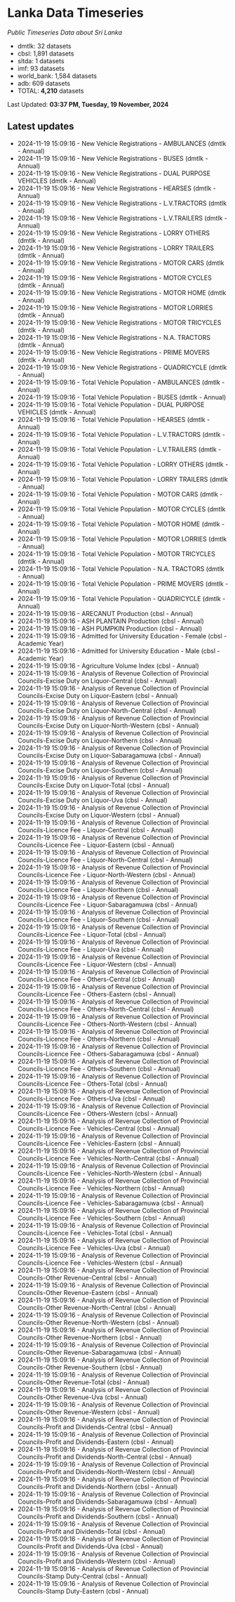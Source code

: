 # Lanka Data Timeseries
*Public Timeseries Data about Sri Lanka*

* dmtlk: 32 datasets
* cbsl: 1,891 datasets
* sltda: 1 datasets
* imf: 93 datasets
* world_bank: 1,584 datasets
* adb: 609 datasets
* TOTAL: **4,210** datasets

Last Updated: **03:37 PM, Tuesday, 19 November, 2024**

## Latest updates

* 2024-11-19 15:09:16 - New Vehicle Registrations - AMBULANCES (dmtlk - Annual)
* 2024-11-19 15:09:16 - New Vehicle Registrations - BUSES (dmtlk - Annual)
* 2024-11-19 15:09:16 - New Vehicle Registrations - DUAL PURPOSE VEHICLES (dmtlk - Annual)
* 2024-11-19 15:09:16 - New Vehicle Registrations - HEARSES (dmtlk - Annual)
* 2024-11-19 15:09:16 - New Vehicle Registrations - L.V.TRACTORS (dmtlk - Annual)
* 2024-11-19 15:09:16 - New Vehicle Registrations - L.V.TRAILERS (dmtlk - Annual)
* 2024-11-19 15:09:16 - New Vehicle Registrations - LORRY OTHERS (dmtlk - Annual)
* 2024-11-19 15:09:16 - New Vehicle Registrations - LORRY TRAILERS (dmtlk - Annual)
* 2024-11-19 15:09:16 - New Vehicle Registrations - MOTOR CARS (dmtlk - Annual)
* 2024-11-19 15:09:16 - New Vehicle Registrations - MOTOR CYCLES (dmtlk - Annual)
* 2024-11-19 15:09:16 - New Vehicle Registrations - MOTOR HOME (dmtlk - Annual)
* 2024-11-19 15:09:16 - New Vehicle Registrations - MOTOR LORRIES (dmtlk - Annual)
* 2024-11-19 15:09:16 - New Vehicle Registrations - MOTOR TRICYCLES (dmtlk - Annual)
* 2024-11-19 15:09:16 - New Vehicle Registrations - N.A. TRACTORS (dmtlk - Annual)
* 2024-11-19 15:09:16 - New Vehicle Registrations - PRIME MOVERS (dmtlk - Annual)
* 2024-11-19 15:09:16 - New Vehicle Registrations - QUADRICYCLE (dmtlk - Annual)
* 2024-11-19 15:09:16 - Total Vehicle Population - AMBULANCES (dmtlk - Annual)
* 2024-11-19 15:09:16 - Total Vehicle Population - BUSES (dmtlk - Annual)
* 2024-11-19 15:09:16 - Total Vehicle Population - DUAL PURPOSE VEHICLES (dmtlk - Annual)
* 2024-11-19 15:09:16 - Total Vehicle Population - HEARSES (dmtlk - Annual)
* 2024-11-19 15:09:16 - Total Vehicle Population - L.V.TRACTORS (dmtlk - Annual)
* 2024-11-19 15:09:16 - Total Vehicle Population - L.V.TRAILERS (dmtlk - Annual)
* 2024-11-19 15:09:16 - Total Vehicle Population - LORRY OTHERS (dmtlk - Annual)
* 2024-11-19 15:09:16 - Total Vehicle Population - LORRY TRAILERS (dmtlk - Annual)
* 2024-11-19 15:09:16 - Total Vehicle Population - MOTOR CARS (dmtlk - Annual)
* 2024-11-19 15:09:16 - Total Vehicle Population - MOTOR CYCLES (dmtlk - Annual)
* 2024-11-19 15:09:16 - Total Vehicle Population - MOTOR HOME (dmtlk - Annual)
* 2024-11-19 15:09:16 - Total Vehicle Population - MOTOR LORRIES (dmtlk - Annual)
* 2024-11-19 15:09:16 - Total Vehicle Population - MOTOR TRICYCLES (dmtlk - Annual)
* 2024-11-19 15:09:16 - Total Vehicle Population - N.A. TRACTORS (dmtlk - Annual)
* 2024-11-19 15:09:16 - Total Vehicle Population - PRIME MOVERS (dmtlk - Annual)
* 2024-11-19 15:09:16 - Total Vehicle Population - QUADRICYCLE (dmtlk - Annual)
* 2024-11-19 15:09:16 - ARECANUT Production (cbsl - Annual)
* 2024-11-19 15:09:16 - ASH PLANTAIN Production (cbsl - Annual)
* 2024-11-19 15:09:16 - ASH PUMPKIN Production (cbsl - Annual)
* 2024-11-19 15:09:16 - Admitted for University Education - Female (cbsl - Academic Year)
* 2024-11-19 15:09:16 - Admitted for University Education - Male (cbsl - Academic Year)
* 2024-11-19 15:09:16 - Agriculture Volume Index (cbsl - Annual)
* 2024-11-19 15:09:16 - Analysis of Revenue Collection of Provincial Councils-Excise Duty on Liquor-Central (cbsl - Annual)
* 2024-11-19 15:09:16 - Analysis of Revenue Collection of Provincial Councils-Excise Duty on Liquor-Eastern (cbsl - Annual)
* 2024-11-19 15:09:16 - Analysis of Revenue Collection of Provincial Councils-Excise Duty on Liquor-North-Central (cbsl - Annual)
* 2024-11-19 15:09:16 - Analysis of Revenue Collection of Provincial Councils-Excise Duty on Liquor-North-Western (cbsl - Annual)
* 2024-11-19 15:09:16 - Analysis of Revenue Collection of Provincial Councils-Excise Duty on Liquor-Northern (cbsl - Annual)
* 2024-11-19 15:09:16 - Analysis of Revenue Collection of Provincial Councils-Excise Duty on Liquor-Sabaragamuwa (cbsl - Annual)
* 2024-11-19 15:09:16 - Analysis of Revenue Collection of Provincial Councils-Excise Duty on Liquor-Southern (cbsl - Annual)
* 2024-11-19 15:09:16 - Analysis of Revenue Collection of Provincial Councils-Excise Duty on Liquor-Total (cbsl - Annual)
* 2024-11-19 15:09:16 - Analysis of Revenue Collection of Provincial Councils-Excise Duty on Liquor-Uva (cbsl - Annual)
* 2024-11-19 15:09:16 - Analysis of Revenue Collection of Provincial Councils-Excise Duty on Liquor-Western (cbsl - Annual)
* 2024-11-19 15:09:16 - Analysis of Revenue Collection of Provincial Councils-Licence Fee - Liquor-Central (cbsl - Annual)
* 2024-11-19 15:09:16 - Analysis of Revenue Collection of Provincial Councils-Licence Fee - Liquor-Eastern (cbsl - Annual)
* 2024-11-19 15:09:16 - Analysis of Revenue Collection of Provincial Councils-Licence Fee - Liquor-North-Central (cbsl - Annual)
* 2024-11-19 15:09:16 - Analysis of Revenue Collection of Provincial Councils-Licence Fee - Liquor-North-Western (cbsl - Annual)
* 2024-11-19 15:09:16 - Analysis of Revenue Collection of Provincial Councils-Licence Fee - Liquor-Northern (cbsl - Annual)
* 2024-11-19 15:09:16 - Analysis of Revenue Collection of Provincial Councils-Licence Fee - Liquor-Sabaragamuwa (cbsl - Annual)
* 2024-11-19 15:09:16 - Analysis of Revenue Collection of Provincial Councils-Licence Fee - Liquor-Southern (cbsl - Annual)
* 2024-11-19 15:09:16 - Analysis of Revenue Collection of Provincial Councils-Licence Fee - Liquor-Total (cbsl - Annual)
* 2024-11-19 15:09:16 - Analysis of Revenue Collection of Provincial Councils-Licence Fee - Liquor-Uva (cbsl - Annual)
* 2024-11-19 15:09:16 - Analysis of Revenue Collection of Provincial Councils-Licence Fee - Liquor-Western (cbsl - Annual)
* 2024-11-19 15:09:16 - Analysis of Revenue Collection of Provincial Councils-Licence Fee - Others-Central (cbsl - Annual)
* 2024-11-19 15:09:16 - Analysis of Revenue Collection of Provincial Councils-Licence Fee - Others-Eastern (cbsl - Annual)
* 2024-11-19 15:09:16 - Analysis of Revenue Collection of Provincial Councils-Licence Fee - Others-North-Central (cbsl - Annual)
* 2024-11-19 15:09:16 - Analysis of Revenue Collection of Provincial Councils-Licence Fee - Others-North-Western (cbsl - Annual)
* 2024-11-19 15:09:16 - Analysis of Revenue Collection of Provincial Councils-Licence Fee - Others-Northern (cbsl - Annual)
* 2024-11-19 15:09:16 - Analysis of Revenue Collection of Provincial Councils-Licence Fee - Others-Sabaragamuwa (cbsl - Annual)
* 2024-11-19 15:09:16 - Analysis of Revenue Collection of Provincial Councils-Licence Fee - Others-Southern (cbsl - Annual)
* 2024-11-19 15:09:16 - Analysis of Revenue Collection of Provincial Councils-Licence Fee - Others-Total (cbsl - Annual)
* 2024-11-19 15:09:16 - Analysis of Revenue Collection of Provincial Councils-Licence Fee - Others-Uva (cbsl - Annual)
* 2024-11-19 15:09:16 - Analysis of Revenue Collection of Provincial Councils-Licence Fee - Others-Western (cbsl - Annual)
* 2024-11-19 15:09:16 - Analysis of Revenue Collection of Provincial Councils-Licence Fee - Vehicles-Central (cbsl - Annual)
* 2024-11-19 15:09:16 - Analysis of Revenue Collection of Provincial Councils-Licence Fee - Vehicles-Eastern (cbsl - Annual)
* 2024-11-19 15:09:16 - Analysis of Revenue Collection of Provincial Councils-Licence Fee - Vehicles-North-Central (cbsl - Annual)
* 2024-11-19 15:09:16 - Analysis of Revenue Collection of Provincial Councils-Licence Fee - Vehicles-North-Western (cbsl - Annual)
* 2024-11-19 15:09:16 - Analysis of Revenue Collection of Provincial Councils-Licence Fee - Vehicles-Northern (cbsl - Annual)
* 2024-11-19 15:09:16 - Analysis of Revenue Collection of Provincial Councils-Licence Fee - Vehicles-Sabaragamuwa (cbsl - Annual)
* 2024-11-19 15:09:16 - Analysis of Revenue Collection of Provincial Councils-Licence Fee - Vehicles-Southern (cbsl - Annual)
* 2024-11-19 15:09:16 - Analysis of Revenue Collection of Provincial Councils-Licence Fee - Vehicles-Total (cbsl - Annual)
* 2024-11-19 15:09:16 - Analysis of Revenue Collection of Provincial Councils-Licence Fee - Vehicles-Uva (cbsl - Annual)
* 2024-11-19 15:09:16 - Analysis of Revenue Collection of Provincial Councils-Licence Fee - Vehicles-Western (cbsl - Annual)
* 2024-11-19 15:09:16 - Analysis of Revenue Collection of Provincial Councils-Other Revenue-Central (cbsl - Annual)
* 2024-11-19 15:09:16 - Analysis of Revenue Collection of Provincial Councils-Other Revenue-Eastern (cbsl - Annual)
* 2024-11-19 15:09:16 - Analysis of Revenue Collection of Provincial Councils-Other Revenue-North-Central (cbsl - Annual)
* 2024-11-19 15:09:16 - Analysis of Revenue Collection of Provincial Councils-Other Revenue-North-Western (cbsl - Annual)
* 2024-11-19 15:09:16 - Analysis of Revenue Collection of Provincial Councils-Other Revenue-Northern (cbsl - Annual)
* 2024-11-19 15:09:16 - Analysis of Revenue Collection of Provincial Councils-Other Revenue-Sabaragamuwa (cbsl - Annual)
* 2024-11-19 15:09:16 - Analysis of Revenue Collection of Provincial Councils-Other Revenue-Southern (cbsl - Annual)
* 2024-11-19 15:09:16 - Analysis of Revenue Collection of Provincial Councils-Other Revenue-Total (cbsl - Annual)
* 2024-11-19 15:09:16 - Analysis of Revenue Collection of Provincial Councils-Other Revenue-Uva (cbsl - Annual)
* 2024-11-19 15:09:16 - Analysis of Revenue Collection of Provincial Councils-Other Revenue-Western (cbsl - Annual)
* 2024-11-19 15:09:16 - Analysis of Revenue Collection of Provincial Councils-Profit and Dividends-Central (cbsl - Annual)
* 2024-11-19 15:09:16 - Analysis of Revenue Collection of Provincial Councils-Profit and Dividends-Eastern (cbsl - Annual)
* 2024-11-19 15:09:16 - Analysis of Revenue Collection of Provincial Councils-Profit and Dividends-North-Central (cbsl - Annual)
* 2024-11-19 15:09:16 - Analysis of Revenue Collection of Provincial Councils-Profit and Dividends-North-Western (cbsl - Annual)
* 2024-11-19 15:09:16 - Analysis of Revenue Collection of Provincial Councils-Profit and Dividends-Northern (cbsl - Annual)
* 2024-11-19 15:09:16 - Analysis of Revenue Collection of Provincial Councils-Profit and Dividends-Sabaragamuwa (cbsl - Annual)
* 2024-11-19 15:09:16 - Analysis of Revenue Collection of Provincial Councils-Profit and Dividends-Southern (cbsl - Annual)
* 2024-11-19 15:09:16 - Analysis of Revenue Collection of Provincial Councils-Profit and Dividends-Total (cbsl - Annual)
* 2024-11-19 15:09:16 - Analysis of Revenue Collection of Provincial Councils-Profit and Dividends-Uva (cbsl - Annual)
* 2024-11-19 15:09:16 - Analysis of Revenue Collection of Provincial Councils-Profit and Dividends-Western (cbsl - Annual)
* 2024-11-19 15:09:16 - Analysis of Revenue Collection of Provincial Councils-Stamp Duty-Central (cbsl - Annual)
* 2024-11-19 15:09:16 - Analysis of Revenue Collection of Provincial Councils-Stamp Duty-Eastern (cbsl - Annual)